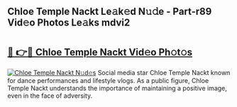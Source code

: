 ## Chloe Temple Nackt Le𝚊k𝚎d N𝚞𝚍e - Part-r89 Vid𝚎o Photos Le𝚊ks mdvi2

# <h2><a href="http://fb7c78.evod.top/?m=Chloe+Temple+Nackt">🔗 👉🔴 Chloe Temple Nackt Vid𝚎o Ph𝚘t𝚘s</a></h2>

[![Chloe Temple Nackt N𝚞d𝚎s](https://i.imgur.com/8V9OHl7.gif)](http://fb7c78.evod.top/?m=Chloe+Temple+Nackt)
Social media star Chloe Temple Nackt known for dance performances and lifestyle vlogs. As a public figure, Chloe Temple Nackt understands the importance of maintaining a positive image, even in the face of adversity. 
